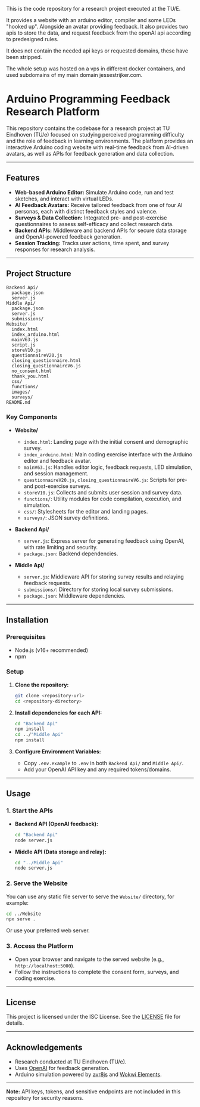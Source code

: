 This is the code repository for a research project executed at the TU/E.

It provides a website with an arduino editor, compiler and some LEDs "hooked up". Alongside an avatar providing feedback. 
It also provides two apis to store the data, and request feedback from the openAI api according to predesigned rules.

It does not contain the needed api keys or requested domains, these have been stripped.

The whole setup was hosted on a vps in different docker containers, and used subdomains of my main domain jessestrijker.com.

# Arduino Programming Feedback Research Platform

This repository contains the codebase for a research project at TU Eindhoven (TU/e) focused on studying perceived programming difficulty and the role of feedback in learning environments. The platform provides an interactive Arduino coding website with real-time feedback from AI-driven avatars, as well as APIs for feedback generation and data collection.

---

## Features

- **Web-based Arduino Editor:** Simulate Arduino code, run and test sketches, and interact with virtual LEDs.
- **AI Feedback Avatars:** Receive tailored feedback from one of four AI personas, each with distinct feedback styles and valence.
- **Surveys & Data Collection:** Integrated pre- and post-exercise questionnaires to assess self-efficacy and collect research data.
- **Backend APIs:** Middleware and backend APIs for secure data storage and OpenAI-powered feedback generation.
- **Session Tracking:** Tracks user actions, time spent, and survey responses for research analysis.

---

## Project Structure

```
Backend Api/
  package.json
  server.js
Middle Api/
  package.json
  server.js
  submissions/
Website/
  index.html
  index_arduino.html
  mainV63.js
  script.js
  storeV10.js
  questionnaireV20.js
  closing_questionnaire.html
  closing_questionnaireV6.js
  no_consent.html
  thank_you.html
  css/
  functions/
  images/
  surveys/
README.md
```

### Key Components

- **Website/**
  - `index.html`: Landing page with the initial consent and demographic survey.
  - `index_arduino.html`: Main coding exercise interface with the Arduino editor and feedback avatar.
  - `mainV63.js`: Handles editor logic, feedback requests, LED simulation, and session management.
  - `questionnaireV20.js`, `closing_questionnaireV6.js`: Scripts for pre- and post-exercise surveys.
  - `storeV10.js`: Collects and submits user session and survey data.
  - `functions/`: Utility modules for code compilation, execution, and simulation.
  - `css/`: Stylesheets for the editor and landing pages.
  - `surveys/`: JSON survey definitions.

- **Backend Api/**
  - `server.js`: Express server for generating feedback using OpenAI, with rate limiting and security.
  - `package.json`: Backend dependencies.

- **Middle Api/**
  - `server.js`: Middleware API for storing survey results and relaying feedback requests.
  - `submissions/`: Directory for storing local survey submissions.
  - `package.json`: Middleware dependencies.

---

## Installation

### Prerequisites

- Node.js (v16+ recommended)
- npm

### Setup

1. **Clone the repository:**
   ```sh
   git clone <repository-url>
   cd <repository-directory>
   ```

2. **Install dependencies for each API:**
   ```sh
   cd "Backend Api"
   npm install
   cd ../"Middle Api"
   npm install
   ```

3. **Configure Environment Variables:**
   - Copy `.env.example` to `.env` in both `Backend Api/` and `Middle Api/`.
   - Add your OpenAI API key and any required tokens/domains.

---

## Usage

### 1. Start the APIs

- **Backend API (OpenAI feedback):**
  ```sh
  cd "Backend Api"
  node server.js
  ```

- **Middle API (Data storage and relay):**
  ```sh
  cd "../Middle Api"
  node server.js
  ```

### 2. Serve the Website

You can use any static file server to serve the `Website/` directory, for example:

```sh
cd ../Website
npx serve .
```

Or use your preferred web server.

### 3. Access the Platform

- Open your browser and navigate to the served website (e.g., `http://localhost:5000`).
- Follow the instructions to complete the consent form, surveys, and coding exercise.

---

## License

This project is licensed under the ISC License. See the [LICENSE](LICENSE) file for details.

---

## Acknowledgements

- Research conducted at TU Eindhoven (TU/e).
- Uses [OpenAI](https://openai.com/) for feedback generation.
- Arduino simulation powered by [avr8js](https://github.com/wokwi/avr8js) and [Wokwi Elements](https://docs.wokwi.com/parts/wokwi-led).

---

**Note:** API keys, tokens, and sensitive endpoints are not included in this repository for security reasons.
